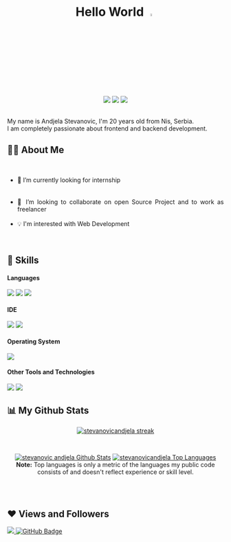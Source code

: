 <div align="center">
 <h1>Hello World <img src="https://raw.githubusercontent.com/MartinHeinz/MartinHeinz/master/wave.gif" width="4%"></h1>
 <br/>
 <a href = "mailto:stevanovic11andjela@gmail.com"><img src="https://img.shields.io/badge/Gmail-D14836?style=for-the-badge&logo=gmail&logoColor=white"/></a>
<a href = "https://www.instagram.com/yesterdayat3am/"><img src="https://img.shields.io/badge/Instagram-E4405F?style=for-the-badge&logo=instagram&logoColor=white"/></a>
<a href="https://www.facebook.com/yesterdayat3am"><img src="https://img.shields.io/badge/Facebook-1877F2?style=for-the-badge&logo=facebook&logoColor=white" /></a>

</div>

<br/>

 
 
 
 
 
My name is Andjela Stevanovic, I'm 20 years old from Nis, Serbia.<br>I am completely passionate about frontend and backend development. 

## 🙋‍♂️ About Me


<br/>

<ul style="text-align: justify; text-justify: inter-word;">
<li>
 🔭 I’m currently looking for  internship
</li>
                                                           <br/>

 <br/>
 <li>
 👯 I’m looking to collaborate on open Source Project and to work as freelancer
</li>
 <br/>
 <li>
 💡 I'm interested with Web Development
  </li>
 <br/>
 <br/>
 
</ul>

<!----## 🚀 Languages and Tools: ---->
## 🚀 Skills
<h4> Languages </h4>
<span> 
  <img src="https://img.shields.io/badge/HTML5-E34F26?style=for-the-badge&logo=html5&logoColor=white">
  <img src="https://img.shields.io/badge/CSS3-1572B6?style=for-the-badge&logo=css3&logoColor=white">
  <img src="https://img.shields.io/badge/JavaScript-F7DF1E?style=for-the-badge&logo=javascript&logoColor=black">
<!--   <img src="https://img.shields.io/badge/PHP-777BB4?style=for-the-badge&logo=php&logoColor=white"> -->
</span>

<h4> IDE </h4>
<span>
<img src="https://img.shields.io/badge/Visual_Studio_Code-0078D4?style=for-the-badge&logo=visual%20studio%20code&logoColor=white">
<img src="https://img.shields.io/badge/Visual_Studio-5C2D91?style=for-the-badge&logo=visual%20studio&logoColor=white">

 

<h4> Operating System </h4>
<span>
  <img src="https://img.shields.io/badge/Windows-0078D6?style=for-the-badge&logo=windows&logoColor=white">
</span>

<h4> Other Tools and Technologies </h4>
<span>
  <img src="https://img.shields.io/badge/Canva-%2300C4CC.svg?&style=for-the-badge&logo=Canva&logoColor=white">
  <img src="https://img.shields.io/badge/Opera-FF1B2D?style=for-the-badge&logo=Opera&logoColor=white">
 
</span>
<br/>

## 📊 My Github Stats
         
  <p align="center">
    <a href="https://github.com/stevanovicandjela">
        <img title="🔥 Get streak stats for your profile at git.io/streak-stats" alt="stevanovicandjela streak" src="https://github-readme-streak-stats.herokuapp.com/?user=stevanovicandjela&theme=black-ice&hide_border=true&stroke=0000&background=060A0CD0"/>
    </a>
    <br/>
</p>
<br/>
 
 <p align="center">
   <a  href="https://github.com/stevanovicandjela"><img alt="stevanovic andjela Github Stats" src="https://github-readme-stats.vercel.app/api?username=stevanovicandjela&show_icons=true&count_private=true&theme=react&hide_border=true&bg_color=0D1117" /></a>
    <a align="center" href="https://github.com/stevanovicandjela"><img alt="stevanovicandjela Top Languages" src="https://github-readme-stats.vercel.app/api/top-langs/?username=stevanovicandjela&langs_count=8&count_private=true&layout=compact&theme=react&hide_border=true&bg_color=0D1117" /></a>
  <br/>
  <b>Note:</b> Top languages is only a metric of the languages my public code consists of and doesn't reflect experience or skill level.
 </p>

<br/>
<br/>

 ## ❤ Views and Followers
<a href="https://github.com/stevanovicandjela">
    <img src="https://komarev.com/ghpvc/?username=stevanovicandjela">
</a>
<a href="https://github.com/stevanovicandjela?tab=followers"><img src="https://img.shields.io/github/followers/stevanovicandjela?label=Followers&style=social" alt="GitHub Badge"></a>
